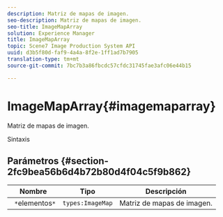 ```yaml
---
description: Matriz de mapas de imagen.
seo-description: Matriz de mapas de imagen.
seo-title: ImageMapArray
solution: Experience Manager
title: ImageMapArray
topic: Scene7 Image Production System API
uuid: d3b5f80d-faf9-4a4a-8f2e-1ff1ad7b7905
translation-type: tm+mt
source-git-commit: 7bc7b3a86fbcdc57cfdc31745fae3afc06e44b15

---
```



# ImageMapArray{#imagemaparray}

Matriz de mapas de imagen.

Sintaxis

## Parámetros {#section-2fc9bea56b6d4b72b80d4f04c5f9b862}

| Nombre | Tipo | Descripción |
|---|---|---|
| ` *`elementos`*` | `types:ImageMap` | Matriz de mapas de imagen. |

